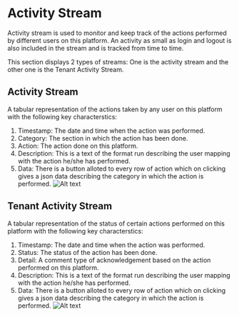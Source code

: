 # Activity Stream
Activity stream is used to monitor and keep track of the actions performed by different users on this platform. An activity as small as login and logout is also included in the stream and is tracked from time to time.

This section displays 2 types of streams: One is the activity stream and the other one is the Tenant Activity Stream.

## Activity Stream

A tabular representation of the actions taken by any user on this platform  with the following key characterstics:
1. Timestamp: The date and time when the action was performed.
2. Category: The section in which the action has been done.
3. Action: The action done on this platform.
4. Description: This is a text of the format <user> run <action> describing the user mapping with the action he/she has performed.
5. Data: There is a button alloted to every row of action which on clicking gives a json data describing the category in which the action is performed.
![Alt text](https://github.com/skypointcloud/platform/blob/master/docs/doc_snippets/PlatformActivityStream.png?raw=true)

## Tenant Activity Stream

A tabular representation of the status of certain actions performed on this platform  with the following key characterstics:
1. Timestamp: The date and time when the action was performed.
2. Status: The status of the action has been done.
3. Detail: A comment type of acknowledgement based on the action performed on this platform.
4. Description: This is a text of the format <user> run <action> describing the user mapping with the action he/she has performed.
5. Data: There is a button alloted to every row of action which on clicking gives a json data describing the category in which the action is performed.
![Alt text](https://github.com/skypointcloud/platform/blob/master/docs/doc_snippets/PlatformTenantActivityStream.png?raw=true)
